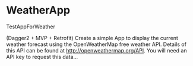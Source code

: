 # WeatherApp
TestAppForWeather

(Dagger2 + MVP + Retrofit)
Create a simple App to display the current weather forecast using the OpenWeatherMap free weather API. Details of this API can be found at http://openweathermap.org/API.
You will need an API key to request this data…
